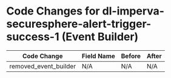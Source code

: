 # Code Changes for dl-imperva-securesphere-alert-trigger-success-1 (Event Builder)

| Code Change | Field Name | Before | After |
|-------------|------------|--------|-------|
| removed_event_builder | N/A | N/A | N/A |